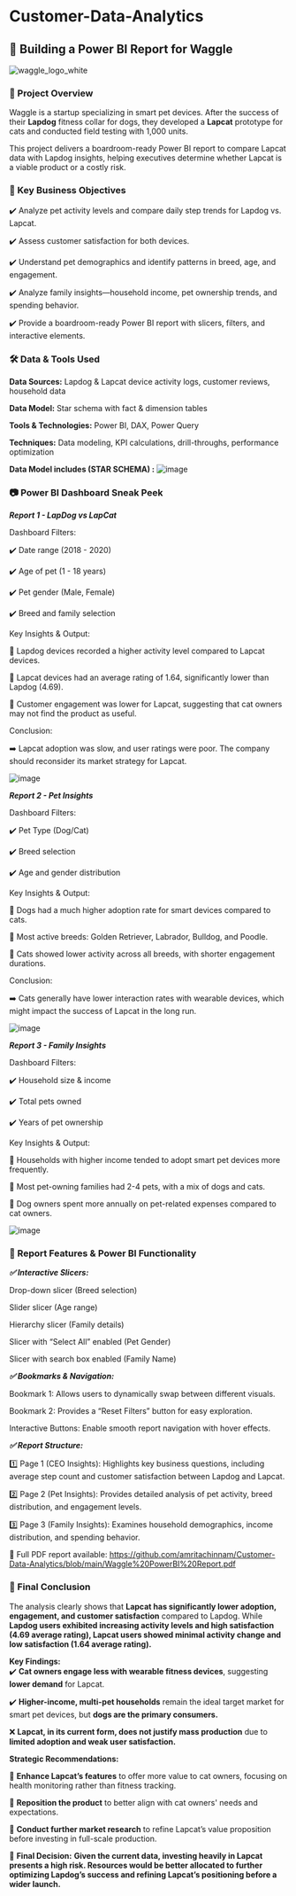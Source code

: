 # Customer-Data-Analytics

## 🐾 Building a Power BI Report for Waggle

![waggle_logo_white](https://github.com/user-attachments/assets/3967f1ea-b095-4a95-b17e-4ae740c5a6a5)


### 📌 Project Overview

Waggle is a startup specializing in smart pet devices. After the success of their **Lapdog** fitness collar for dogs, they developed a **Lapcat** prototype for cats and conducted field testing with 1,000 units.

This project delivers a boardroom-ready Power BI report to compare Lapcat data with Lapdog insights, helping executives determine whether Lapcat is a viable product or a costly risk.

### 🎯 Key Business Objectives

✔️ Analyze pet activity levels and compare daily step trends for Lapdog vs. Lapcat.

✔️ Assess customer satisfaction for both devices.

✔️ Understand pet demographics and identify patterns in breed, age, and engagement.

✔️ Analyze family insights—household income, pet ownership trends, and spending behavior.

✔️ Provide a boardroom-ready Power BI report with slicers, filters, and interactive elements.

### 🛠️ Data & Tools Used

**Data Sources:** Lapdog & Lapcat device activity logs, customer reviews, household data

**Data Model:** Star schema with fact & dimension tables

**Tools & Technologies:** Power BI, DAX, Power Query

**Techniques:** Data modeling, KPI calculations, drill-throughs, performance optimization

**Data Model includes (STAR SCHEMA) :**
![image](https://github.com/user-attachments/assets/b221abc6-7755-4276-be7e-89bf374cd9a0)


### 📷 Power BI Dashboard Sneak Peek


_**Report 1 - LapDog vs LapCat**_

Dashboard Filters:

✔️ Date range (2018 - 2020)

✔️ Age of pet (1 - 18 years)

✔️ Pet gender (Male, Female)

✔️ Breed and family selection

Key Insights & Output:

🔹 Lapdog devices recorded a higher activity level compared to Lapcat devices.

🔹 Lapcat devices had an average rating of 1.64, significantly lower than Lapdog (4.69).

🔹 Customer engagement was lower for Lapcat, suggesting that cat owners may not find the product as useful.

Conclusion:

➡️ Lapcat adoption was slow, and user ratings were poor. The company should reconsider its market strategy for Lapcat.

![image](https://github.com/user-attachments/assets/b0441cb8-8468-4076-898a-bc949a8d25a0)

**_Report 2 - Pet Insights_**

Dashboard Filters:

✔️ Pet Type (Dog/Cat)

✔️ Breed selection

✔️ Age and gender distribution

Key Insights & Output:

🔹 Dogs had a much higher adoption rate for smart devices compared to cats.

🔹 Most active breeds: Golden Retriever, Labrador, Bulldog, and Poodle.

🔹 Cats showed lower activity across all breeds, with shorter engagement durations.

Conclusion:

➡️ Cats generally have lower interaction rates with wearable devices, which might impact the success of Lapcat in the long run.

![image](https://github.com/user-attachments/assets/afa04359-05e0-4ab5-98ae-3d9cf9d98117)

**_Report 3 - Family Insights_**

Dashboard Filters:

✔️ Household size & income

✔️ Total pets owned

✔️ Years of pet ownership

Key Insights & Output:

🔹 Households with higher income tended to adopt smart pet devices more frequently.

🔹 Most pet-owning families had 2-4 pets, with a mix of dogs and cats.

🔹 Dog owners spent more annually on pet-related expenses compared to cat owners.

![image](https://github.com/user-attachments/assets/06d867f7-9462-449f-8314-10a642f9bb8f)


### 🎨 Report Features & Power BI Functionality

_**✅ Interactive Slicers:**_

Drop-down slicer (Breed selection)

Slider slicer (Age range)

Hierarchy slicer (Family details)

Slicer with “Select All” enabled (Pet Gender)

Slicer with search box enabled (Family Name)

**_✅ Bookmarks & Navigation:_**

Bookmark 1: Allows users to dynamically swap between different visuals.

Bookmark 2: Provides a “Reset Filters” button for easy exploration.

Interactive Buttons: Enable smooth report navigation with hover effects.

_**✅ Report Structure:**_

1️⃣ Page 1 (CEO Insights): Highlights key business questions, including average step count and customer satisfaction between Lapdog and Lapcat.

2️⃣ Page 2 (Pet Insights): Provides detailed analysis of pet activity, breed distribution, and engagement levels.

3️⃣ Page 3 (Family Insights): Examines household demographics, income distribution, and spending behavior.

📄 Full PDF report available: https://github.com/amritachinnam/Customer-Data-Analytics/blob/main/Waggle%20PowerBI%20Report.pdf

### 🚀 Final Conclusion

The analysis clearly shows that **Lapcat has significantly lower adoption, engagement, and customer satisfaction** compared to Lapdog. While **Lapdog users exhibited increasing activity levels and high satisfaction (4.69 average rating), Lapcat users showed minimal activity change and low satisfaction (1.64 average rating).**  

**Key Findings:**  
✔️ **Cat owners engage less with wearable fitness devices**, suggesting **lower demand** for Lapcat.  

✔️ **Higher-income, multi-pet households** remain the ideal target market for smart pet devices, but **dogs are the primary consumers.**  

❌ **Lapcat, in its current form, does not justify mass production** due to **limited adoption and weak user satisfaction.**  

**Strategic Recommendations:**  

🔹 **Enhance Lapcat’s features** to offer more value to cat owners, focusing on health monitoring rather than fitness tracking.  

🔹 **Reposition the product** to better align with cat owners' needs and expectations.  

🔹 **Conduct further market research** to refine Lapcat’s value proposition before investing in full-scale production.  

🚨 **Final Decision:** **Given the current data, investing heavily in Lapcat presents a high risk. Resources would be better allocated to further optimizing Lapdog’s success and refining Lapcat’s positioning before a wider launch.**

